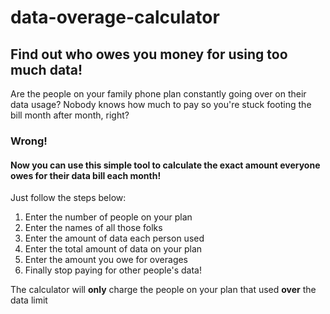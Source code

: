 # data-overage-calculator
## Find out who owes you money for using too much data!

Are the people on your family phone plan constantly going over on their data usage?
Nobody knows how much to pay so you're stuck footing the bill month after month, right?
### Wrong!
#### Now you can use this simple tool to calculate the exact amount everyone owes for their data bill each month!
Just follow the steps below:
1. Enter the number of people on your plan
1. Enter the names of all those folks
1. Enter the amount of data each person used
1. Enter the total amount of data on your plan
1. Enter the amount you owe for overages
1. Finally stop paying for other people's data!

The calculator will **only** charge the people on your plan that used **over** the data limit 
